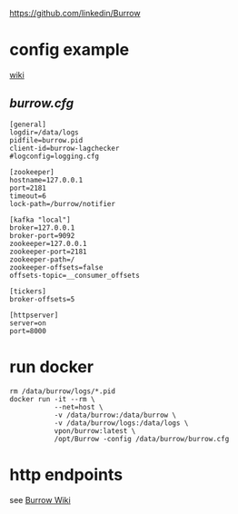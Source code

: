 https://github.com/linkedin/Burrow

# config example

[wiki](https://github.com/linkedin/Burrow/wiki/Configuration)


## _burrow.cfg_

```
[general]
logdir=/data/logs
pidfile=burrow.pid
client-id=burrow-lagchecker
#logconfig=logging.cfg

[zookeeper]
hostname=127.0.0.1
port=2181
timeout=6
lock-path=/burrow/notifier

[kafka "local"]
broker=127.0.0.1
broker-port=9092
zookeeper=127.0.0.1
zookeeper-port=2181
zookeeper-path=/
zookeeper-offsets=false
offsets-topic=__consumer_offsets

[tickers]
broker-offsets=5

[httpserver]
server=on
port=8000
```

# run docker

```
rm /data/burrow/logs/*.pid
docker run -it --rm \
           --net=host \
           -v /data/burrow:/data/burrow \
           -v /data/burrow/logs:/data/logs \
           vpon/burrow:latest \
           /opt/Burrow -config /data/burrow/burrow.cfg
```

# http endpoints

see [Burrow Wiki](https://github.com/linkedin/Burrow/wiki/HTTP-Endpoint)

